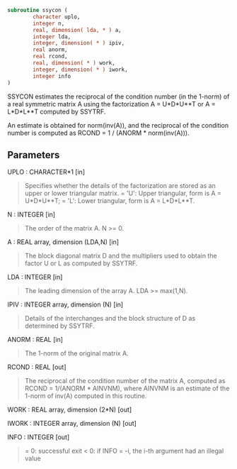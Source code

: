 ```fortran
subroutine ssycon (
        character uplo,
        integer n,
        real, dimension( lda, * ) a,
        integer lda,
        integer, dimension( * ) ipiv,
        real anorm,
        real rcond,
        real, dimension( * ) work,
        integer, dimension( * ) iwork,
        integer info
)
```

SSYCON estimates the reciprocal of the condition number (in the
1-norm) of a real symmetric matrix A using the factorization
A = U\*D\*U\*\*T or A = L\*D\*L\*\*T computed by SSYTRF.

An estimate is obtained for norm(inv(A)), and the reciprocal of the
condition number is computed as RCOND = 1 / (ANORM \* norm(inv(A))).

## Parameters
UPLO : CHARACTER\*1 [in]
> Specifies whether the details of the factorization are stored
> as an upper or lower triangular matrix.
> = 'U':  Upper triangular, form is A = U\*D\*U\*\*T;
> = 'L':  Lower triangular, form is A = L\*D\*L\*\*T.

N : INTEGER [in]
> The order of the matrix A.  N >= 0.

A : REAL array, dimension (LDA,N) [in]
> The block diagonal matrix D and the multipliers used to
> obtain the factor U or L as computed by SSYTRF.

LDA : INTEGER [in]
> The leading dimension of the array A.  LDA >= max(1,N).

IPIV : INTEGER array, dimension (N) [in]
> Details of the interchanges and the block structure of D
> as determined by SSYTRF.

ANORM : REAL [in]
> The 1-norm of the original matrix A.

RCOND : REAL [out]
> The reciprocal of the condition number of the matrix A,
> computed as RCOND = 1/(ANORM \* AINVNM), where AINVNM is an
> estimate of the 1-norm of inv(A) computed in this routine.

WORK : REAL array, dimension (2\*N) [out]

IWORK : INTEGER array, dimension (N) [out]

INFO : INTEGER [out]
> = 0:  successful exit
> < 0:  if INFO = -i, the i-th argument had an illegal value
